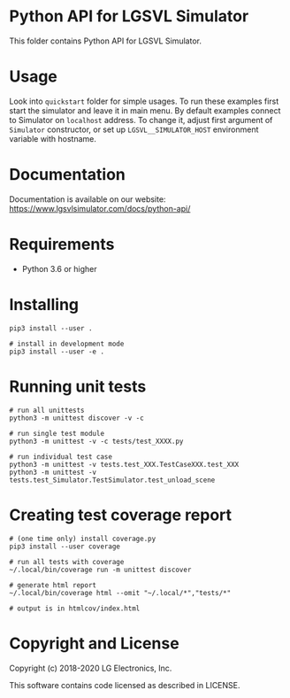 # Python API for LGSVL Simulator

This folder contains Python API for LGSVL Simulator.

# Usage

Look into `quickstart` folder for simple usages.
To run these examples first start the simulator and leave it in main menu.
By default examples connect to Simulator on `localhost` address.
To change it, adjust first argument of `Simulator` constructor, or set up
`LGSVL__SIMULATOR_HOST` environment variable with hostname.

# Documentation

Documentation is available on our website: https://www.lgsvlsimulator.com/docs/python-api/

# Requirements

* Python 3.6 or higher

# Installing

    pip3 install --user .

    # install in development mode
    pip3 install --user -e .

# Running unit tests

    # run all unittests
    python3 -m unittest discover -v -c

    # run single test module
    python3 -m unittest -v -c tests/test_XXXX.py

    # run individual test case
    python3 -m unittest -v tests.test_XXX.TestCaseXXX.test_XXX
    python3 -m unittest -v tests.test_Simulator.TestSimulator.test_unload_scene

# Creating test coverage report

    # (one time only) install coverage.py
    pip3 install --user coverage

    # run all tests with coverage
    ~/.local/bin/coverage run -m unittest discover

    # generate html report
    ~/.local/bin/coverage html --omit "~/.local/*","tests/*"

    # output is in htmlcov/index.html

# Copyright and License

Copyright (c) 2018-2020 LG Electronics, Inc.

This software contains code licensed as described in LICENSE.
